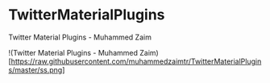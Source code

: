 # TwitterMaterialPlugins

Twitter Material Plugins - Muhammed Zaim

!(Twitter Material Plugins - Muhammed Zaim)[https://raw.githubusercontent.com/muhammedzaimtr/TwitterMaterialPlugins/master/ss.png]

